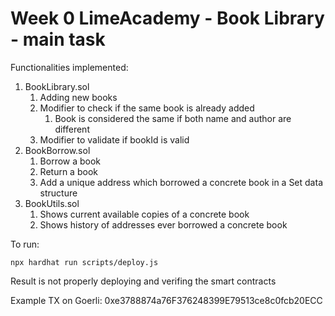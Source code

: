 # Week 0 LimeAcademy - Book Library - main task

Functionalities implemented:

1. BookLibrary.sol
    1. Adding new books
    2. Modifier to check if the same book is already added
        1. Book is considered the same if both name and author are different 
    3. Modifier to validate if bookId is valid
2. BookBorrow.sol
    1. Borrow a book
    2. Return a book
    3. Add a unique address which borrowed a concrete book in a Set data structure
3. BookUtils.sol
    1. Shows current available copies of a concrete book
    2. Shows history of addresses ever borrowed a concrete book

To run:

```shell
npx hardhat run scripts/deploy.js
```

Result is not properly deploying and verifing the smart contracts

Example TX on Goerli: 0xe3788874a76F376248399E79513ce8c0fcb20ECC